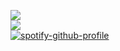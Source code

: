 

![](https://github-readme-stats.vercel.app/api?username=PITMCDONALD&theme=dark&hide_border=true&include_all_commits=false&count_private=false)<br/>
![](https://github-readme-streak-stats.herokuapp.com/?user=PITMCDONALD&theme=dark&hide_border=true)<br/>
[![spotify-github-profile](https://spotify-github-profile.vercel.app/api/view?uid=in3dccg670zbpfotdoxi67140&cover_image=true&theme=default&show_offline=false&background_color=121212)](https://github.com/kittinan/spotify-github-profile)
